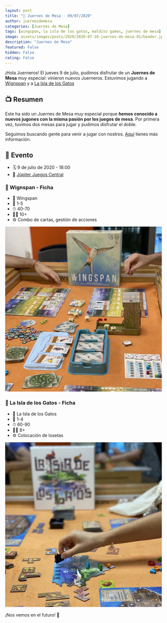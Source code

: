 ```yaml
---
layout: post
title: "🎲 Juernes de Mesa - 09/07/2020"
author: juernesdemesa
categories: [Juernes de Mesa]
tags: [wingspan, la isla de los gatos, maldito games, juernes de mesa]
image: assets/images/posts/2020/2020-07-10-juernes-de-mesa-01/header.jpg
description: "Juernes de Mesa"
featured: False
hidden: False
rating: False
---
```


¡Hola Juerneros! El jueves 9 de julio, pudimos disfrutar de un **Juernes de Mesa** muy especial: vinieron nuevos Juerneros. Estuvimos jugando a [Wignspan](https://boardgamegeek.com/boardgame/266192/wingspan) y a [La Isla de los Gatos](https://boardgamegeek.com/boardgame/281259/isle-cats)

## 📺 Resumen

Este ha sido un Juernes de Mesa muy especial porque **hemos conocido a nuevos jugones con la misma pasión por los juegos de mesa**. Por primera vez, tuvimos dos mesas para jugar y pudimos disfrutar el doble.

Seguimos buscando gente para venir a jugar con nostros. [Aquí](/2020-03-10-i-want-you) tienes más información.

## 📝 Evento

- 🗓️ 9 de julio de 2020 - 18:00
- 📍 [Júpiter Juegos Central](https://www.jupiterjuegos.com/tiendas/)

### 📝 Wignspan - Ficha

- 🎲 Wingspan
- 👥 1-5
- ⏱ 40-70
- 👶🏼 10+
- ⚙️ Combo de cartas, gestión de acciones

![Wingspan](/assets/images/posts/2020/2020-07-10-juernes-de-mesa-01/wingspan.jpg)

### 📝 La Isla de los Gatos - Ficha

- 🎲 La Isla de los Gatos
- 👥 1-4
- ⏱ 60-90
- 👶🏼 8+
- ⚙️ Colocación de losetas

![La Isla de los Gatos](/assets/images/posts/2020/2020-07-10-juernes-de-mesa-01/laisladelosgatos.jpg)

¡Nos vemos en el futuro! 🦾
